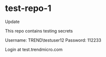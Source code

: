 # test-repo-1

Update

This repo contains testing secrets

Username: TREND\testuser12
Password: 112233

Login at test.trendmicro.com
